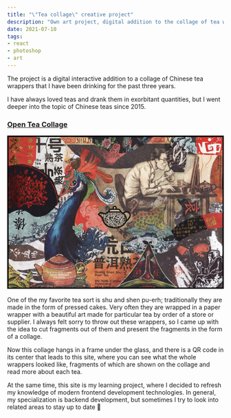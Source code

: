 ```yaml
---
title: "\"Tea collage\" creative project"
description: "Own art project, digital addition to the collage of tea wrappings"
date: 2021-07-10
tags:
- react
- photoshop
- art
---
```


The project is a digital interactive addition to a collage of Chinese tea wrappers that I have been drinking for the past three years.

I have always loved teas and drank them in exorbitant quantities, but I went deeper into the topic of Chinese teas since 2015.

### [Open Tea Collage](https://cardinalby.github.io/tea-collage)

[![Tea collage](images/projects/tea-collage/collage.jpg)](https://cardinalby.github.io/tea-collage)

One of the my favorite tea sort is shu and shen pu-erh; traditionally they are made in the form of pressed cakes. Very often they are wrapped in a paper wrapper with a beautiful art made for particular tea by order of a store or supplier. I always felt sorry to throw out these wrappers, so I came up with the idea to cut fragments out of them and present the fragments in the form of a collage.

Now this collage hangs in a frame under the glass, and there is a QR code in its center that leads to this site, where you can see what the whole wrappers looked like, fragments of which are shown on the collage and read more about each tea.

At the same time, this site is my learning project, where I decided to refresh my knowledge of modern frontend development technologies. In general, my specialization is backend development, but sometimes I try to look into related areas to stay up to date 🙂